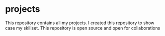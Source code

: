 # projects
This repository contains all my projects. I created this repository to show case my skillset. This repository is open source and open for collaborations
